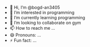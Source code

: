 - 👋 Hi, I’m @bogd-an3405
- 👀 I’m interested in programming
- 🌱 I’m currently learning programming
- 💞️ I’m looking to collaborate on gym
- 📫 How to reach me ...
- 😄 Pronouns: ...
- ⚡ Fun fact: ...

<!---
bogd-an3405/bogd-an3405 is a ✨ special ✨ repository because its `README.md` (this file) appears on your GitHub profile.
You can click the Preview link to take a look at your changes.
--->
